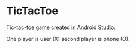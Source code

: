 # TicTacToe
Tic-tac-toe game created in Android Studio.

One player is user (X) second player is phone (O).

